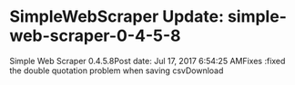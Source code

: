 # SimpleWebScraper Update: simple-web-scraper-0-4-5-8

Simple Web Scraper 0.4.5.8Post date: Jul 17, 2017 6:54:25 AMFixes :fixed the double quotation problem when saving csvDownload